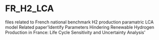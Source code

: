# FR_H2_LCA
files related to French national benchmark H2 production paramatric LCA model
Related paper'Identify Parameters Hindering Renewable Hydrogen Production in France: Life Cycle Sensitivity and Uncertainty Analysis'
